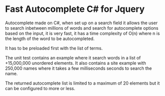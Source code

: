 # Fast Autocomplete C# for Jquery

Autocomplete made on C#, when set up on a search field it allows the user to search inbetween millions of words and search for autocomplete options based on the input, it is very fast, it has a time complexity of O(n) where n is the length of the word to be autocompleted.

It has to be preloaded first with the list of terms.

The unit test contains an example where it search words in a list of +15,000,000 unordered elements.
It also contains a site example with 250,000 names where it takes a few milliseconds seconds to search the name.

The returned autocomplete list is limited to a maximum of 20 elements but it can be configured to more or less.

